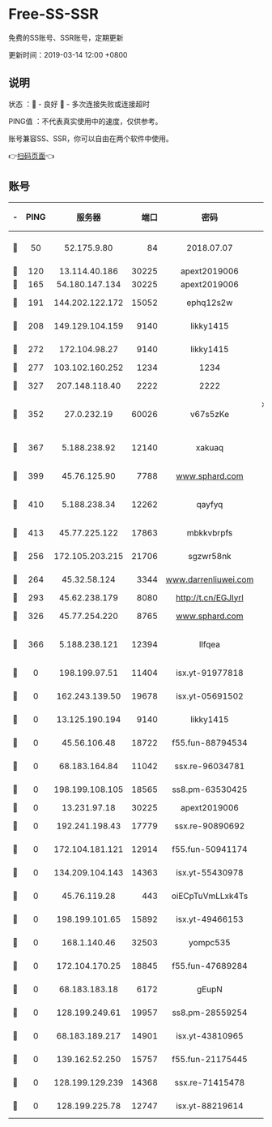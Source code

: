 # Free-SS-SSR

免费的SS账号、SSR账号，定期更新

更新时间：2019-03-14 12:00 +0800

## 说明

状态     ：🙂 - 良好 🙁 - 多次连接失败或连接超时

PING值   ：不代表真实使用中的速度，仅供参考。

账号兼容SS、SSR，你可以自由在两个软件中使用。

👉[扫码页面](https://liesauer.github.io/Free-SS-SSR/)👈

## 账号

|-|PING|服务器|端口|密码|加密方式|区域|
|:----:|:----:|:-----:|-----:|:----:|:----:|:----:|
|🙂|50|52.175.9.80|84|2018.07.07|chacha20-ietf-poly1305|HK|
|🙂|120|13.114.40.186|30225|apext2019006|chacha20|JP|
|🙂|165|54.180.147.134|30225|apext2019006|chacha20|KR|
|🙂|191|144.202.122.172|15052|ephq12s2w|aes-256-cfb|US|
|🙂|208|149.129.104.159|9140|likky1415|aes-256-cfb|HK|
|🙂|272|172.104.98.27|9140|likky1415|aes-256-cfb|JP|
|🙂|277|103.102.160.252|1234|1234|rc4-md5|JP|
|🙂|327|207.148.118.40|2222|2222|aes-256-cfb|SG|
|🙂|352|27.0.232.19|60026|v67s5zKe|xchacha20-ietf-poly1305|HK|
|🙂|367|5.188.238.92|12140|xakuaq|chacha20-ietf-poly1305|BR|
|🙂|399|45.76.125.90|7788|www.sphard.com|aes-256-cfb|AU|
|🙂|410|5.188.238.34|12262|qayfyq|chacha20-ietf-poly1305|BR|
|🙂|413|45.77.225.122|17863|mbkkvbrpfs|aes-256-cfb|GB|
|🙂|256|172.105.203.215|21706|sgzwr58nk|aes-256-cfb|JP|
|🙂|264|45.32.58.124|3344|www.darrenliuwei.com|aes-256-cfb|JP|
|🙂|293|45.62.238.179|8080|http://t.cn/EGJIyrl|rc4-md5|CA|
|🙂|326|45.77.254.220|8765|www.sphard.com|aes-256-cfb|SG|
|🙂|366|5.188.238.121|12394|llfqea|chacha20-ietf-poly1305|BR|
|🙁|0|198.199.97.51|11404|isx.yt-91977818|aes-256-cfb|US|
|🙁|0|162.243.139.50|19678|isx.yt-05691502|aes-256-cfb|US|
|🙁|0|13.125.190.194|9140|likky1415|aes-256-cfb|KR|
|🙁|0|45.56.106.48|18722|f55.fun-88794534|aes-256-cfb|US|
|🙁|0|68.183.164.84|11042|ssx.re-96034781|aes-256-cfb|US|
|🙁|0|198.199.108.105|18565|ss8.pm-63530425|aes-256-cfb|US|
|🙁|0|13.231.97.18|30225|apext2019006|chacha20|JP|
|🙁|0|192.241.198.43|17779|ssx.re-90890692|aes-256-cfb|US|
|🙁|0|172.104.181.121|12914|f55.fun-50941174|aes-256-cfb|SG|
|🙁|0|134.209.104.143|14363|isx.yt-55430978|aes-256-cfb|SG|
|🙁|0|45.76.119.28|443|oiECpTuVmLLxk4Ts|aes-256-cfb|AU|
|🙁|0|198.199.101.65|15892|isx.yt-49466153|aes-256-cfb|US|
|🙁|0|168.1.140.46|32503|yompc535|aes-256-cfb|AU|
|🙁|0|172.104.170.25|18845|f55.fun-47689284|aes-256-cfb|SG|
|🙁|0|68.183.183.18|6172|gEupN|aes-256-cfb|SG|
|🙁|0|128.199.249.61|19957|ss8.pm-28559254|aes-256-cfb|SG|
|🙁|0|68.183.189.217|14901|isx.yt-43810965|aes-256-cfb|SG|
|🙁|0|139.162.52.250|15757|f55.fun-21175445|aes-256-cfb|SG|
|🙁|0|128.199.129.239|14368|ssx.re-71415478|aes-256-cfb|SG|
|🙁|0|128.199.225.78|12747|isx.yt-88219614|aes-256-cfb|SG|
